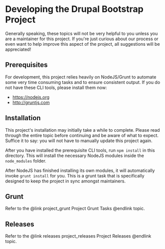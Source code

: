 <!-- @defgroup -->
<!-- @summary Documentation landing page and topics for maintaining the Drupal Bootstrap project. -->
# Developing the Drupal Bootstrap Project

Generally speaking, these topics will not be very helpful to you unless you are
a maintainer for this project. If you're just curious about our process or even
want to help improve this aspect of the project, all suggestions will be
appreciated!

## Prerequisites
For development, this project relies heavily on NodeJS/Grunt to automate some
very time consuming tasks and to ensure consistent output. If you do not have
these CLI tools, please install them now:

* https://nodejs.org
* http://gruntjs.com

## Installation
This project's installation may initially take a while to complete. Please read
through the entire topic before continuing and be aware of what to expect.
Suffice it to say: you will not have to manually update this project again.

After you have installed the prerequisite CLI tools, run `npm install` in this
directory. This will install the necessary NodeJS modules inside the
`node_modules` folder.

After NodeJS has finished installing its own modules, it will automatically
invoke `grunt install` for you. This is a grunt task that is specifically
designed to keep the project in sync amongst maintainers.

## Grunt
Refer to the @link project_grunt Project Grunt Tasks @endlink topic.


## Releases
Refer to the @link releases project_releases Project Releases @endlink topic.
